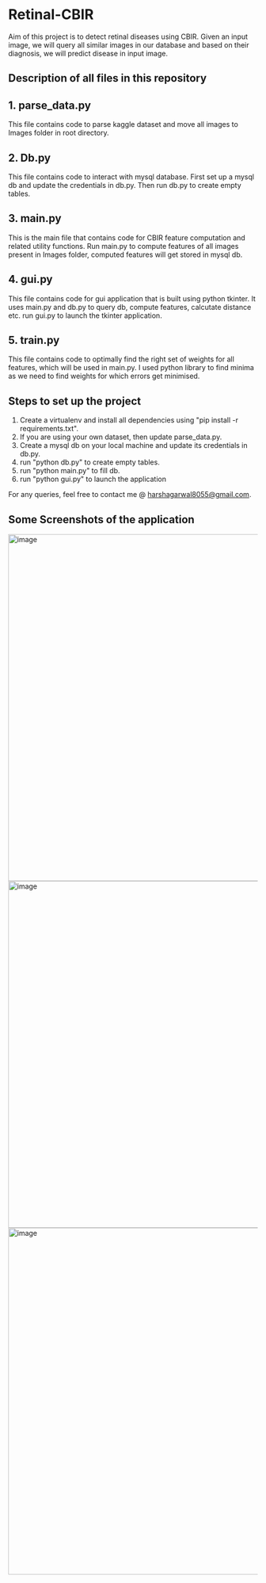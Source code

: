 # Retinal-CBIR

Aim of this project is to detect retinal diseases using CBIR. 
Given an input image, we will query all similar images in our database and based on their diagnosis, we will predict disease in input image.

## Description of all files in this repository

## 1. parse_data.py
This file contains code to parse kaggle dataset and move all images to Images folder in root directory.

## 2. Db.py
This file contains code to interact with mysql database.
First set up a mysql db and update the credentials in db.py.
Then run db.py to create empty tables.

## 3. main.py
This is the main file that contains code for CBIR feature computation and related utility functions.
Run main.py to compute features of all images present in Images folder, computed features will get stored in mysql db.

## 4. gui.py
This file contains code for gui application that is built using python tkinter.
It uses main.py and db.py to query db, compute features, calcutate distance etc.
run gui.py to launch the tkinter application.

## 5. train.py
This file contains code to optimally find the right set of weights for all features, which will be used in main.py.
I used python library to find minima as we need to find weights for which errors get minimised.



## Steps to set up the project
1. Create a virtualenv and install all dependencies using "pip install -r requirements.txt".
2. If you are using your own dataset, then update parse_data.py.
3. Create a mysql db on your local machine and update its credentials in db.py.
4. run "python db.py" to create empty tables.
5. run "python main.py" to fill db.
6. run "python gui.py" to launch the application

For any queries, feel free to contact me @ harshagarwal8055@gmail.com.

## Some Screenshots of the application
<img width="700" alt="image" src="https://user-images.githubusercontent.com/53928332/199442872-d8f75690-5acd-43dc-b63d-b1ea993e51f3.png">
<img width="700" alt="image" src="https://user-images.githubusercontent.com/53928332/199443219-b2c2be89-eb33-42b5-85e8-6dfc20bdb0a6.png">
<img width="700" alt="image" src="https://user-images.githubusercontent.com/53928332/199443389-a996ce12-dabc-48fa-93b9-326d473c4225.png">
